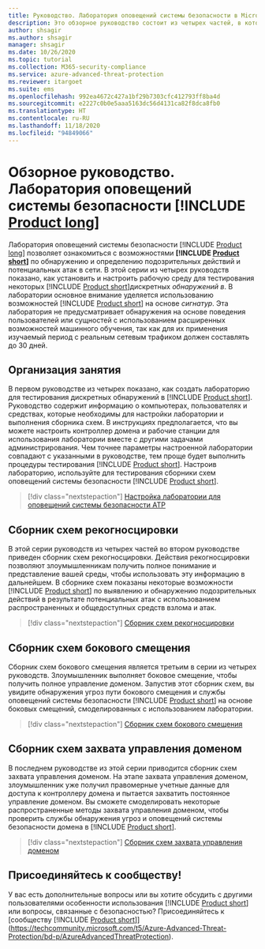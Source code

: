 ```yaml
---
title: Руководство. Лаборатория оповещений системы безопасности в Microsoft Defender для удостоверений
description: Это обзорное руководство состоит из четырех частей, в которых показано, как использовать лабораторию оповещений системы безопасности Microsoft Defender для удостоверений для моделирования и обнаружения угроз с помощью Defender для удостоверений.
author: shsagir
ms.author: shsagir
manager: shsagir
ms.date: 10/26/2020
ms.topic: tutorial
ms.collection: M365-security-compliance
ms.service: azure-advanced-threat-protection
ms.reviewer: itargoet
ms.suite: ems
ms.openlocfilehash: 992ea4672c427a1bf29b7303cfc412793ff8ba4d
ms.sourcegitcommit: e2227c0b0e5aaa5163dc56d4131ca82f8dca8fb0
ms.translationtype: HT
ms.contentlocale: ru-RU
ms.lasthandoff: 11/18/2020
ms.locfileid: "94849066"
---
```

# <a name="tutorial-overview-product-long-security-alert-lab"></a>Обзорное руководство. Лаборатория оповещений системы безопасности [!INCLUDE [Product long](includes/product-long.md)]

Лаборатория оповещений системы безопасности [!INCLUDE [Product long](includes/product-long.md)] позволяет ознакомиться с возможностями **[!INCLUDE [Product short](includes/product-short.md)]** по обнаружению и определению подозрительных действий и потенциальных атак в сети. В этой серии из четырех руководств показано, как установить и настроить рабочую среду для тестирования некоторых [!INCLUDE [Product short](includes/product-short.md)]дискретных *обнаружений в*. В лаборатории основное внимание уделяется использованию возможностей [!INCLUDE [Product short](includes/product-short.md)] на основе *сигнатур*. Эта лаборатория не предусматривает обнаружения на основе поведения пользователей или сущностей с использованием расширенных возможностей машинного обучения, так как для их применения изучаемый период с реальным сетевым трафиком должен составлять до 30 дней.

## <a name="lab-setup"></a>Организация занятия

В первом руководстве из четырех показано, как создать лабораторию для тестирования дискретных обнаружений в [!INCLUDE [Product short](includes/product-short.md)]. Руководство содержит информацию о компьютерах, пользователях и средствах, которые необходимы для настройки лаборатории и выполнения сборника схем. В инструкциях предполагается, что вы можете настроить контроллер домена и рабочие станции для использования лаборатории вместе с другими задачами администрирования. Чем точнее параметры настроенной лаборатории совпадают с указанными в руководстве, тем проще будет выполнить процедуры тестирования [!INCLUDE [Product short](includes/product-short.md)]. Настроив лабораторию, используйте для тестирования сборники схем оповещений системы безопасности [!INCLUDE [Product short](includes/product-short.md)].

> [!div class="nextstepaction"]
> [Настройка лаборатории для оповещений системы безопасности ATP](playbook-setup-lab.md)

## <a name="reconnaissance-playbook"></a>Сборник схем рекогносцировки

В этой серии руководств из четырех частей во втором руководстве приведен сборник схем рекогносцировки. Действия рекогносцировки позволяют злоумышленникам получить полное понимание и представление вашей среды, чтобы использовать эту информацию в дальнейшем. В сборнике схем показаны некоторые возможности [!INCLUDE [Product short](includes/product-short.md)] по выявлению и обнаружению подозрительных действий в результате потенциальных атак с использованием распространенных и общедоступных средств взлома и атак.

> [!div class="nextstepaction"]
> [Сборник схем рекогносцировки](playbook-reconnaissance.md)

## <a name="lateral-movement-playbook"></a>Сборник схем бокового смещения

Сборник схем бокового смещения является третьим в серии из четырех руководств. Злоумышленник выполняет боковое смещение, чтобы получить полное управление доменом. Запустив этот сборник схем, вы увидите обнаружения угроз пути бокового смещения и службы оповещений системы безопасности [!INCLUDE [Product short](includes/product-short.md)] на основе боковых смещений, смоделированных с использованием лаборатории.  

> [!div class="nextstepaction"]
> [Сборник схем бокового смещения](playbook-lateral-movement.md)

## <a name="domain-dominance-playbook"></a>Сборник схем захвата управления доменом

В последнем руководстве из этой серии приводится сборник схем захвата управления доменом. На этапе захвата управления доменом, злоумышленник уже получил правомерные учетные данные для доступа к контроллеру домена и пытается захватить постоянное управление доменом. Вы сможете смоделировать некоторые распространенные методы захвата управления доменом, чтобы проверить службы обнаружения угроз и оповещений системы безопасности домена в [!INCLUDE [Product short](includes/product-short.md)].

> [!div class="nextstepaction"]
> [Сборник схем захвата управления доменом](playbook-domain-dominance.md)


## <a name="join-the-community"></a>Присоединяйтесь к сообществу!

У вас есть дополнительные вопросы или вы хотите обсудить с другими пользователями особенности использования [!INCLUDE [Product short](includes/product-short.md)] или вопросы, связанные с безопасностью? Присоединяйтесь к [сообществу [!INCLUDE [Product short](includes/product-short.md)]](https://techcommunity.microsoft.com/t5/Azure-Advanced-Threat-Protection/bd-p/AzureAdvancedThreatProtection).
